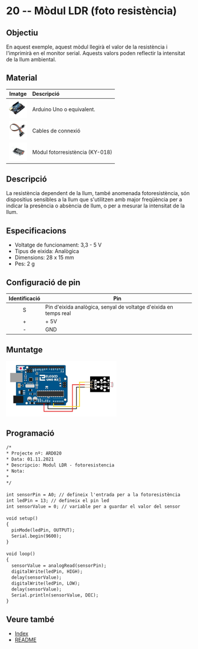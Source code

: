 # 20 -- Mòdul LDR (foto resistència)

## Objectiu

En aquest exemple, aquest mòdul llegirà el valor de la resistència i
l'imprimirà en el monitor serial. Aquests valors poden reflectir la
intensitat de la llum ambiental.

## Material

|                               Imatge                               | Descripció                      |
| :----------------------------------------------------------------: | :------------------------------ |
| <img src="./../imatges/mat/mat_unor3.png" width="50" height="50">  | Arduino Uno o equivalent.       |
| <img src="./../imatges/mat/mat_cables.png" width="50" height="50"> | Cables de connexió              |
| <img src="./../imatges/mat/mat_KY-018.png" width="50" height="50"> | Mòdul fotorresistència (KY-018) |

## Descripció

La resistència dependent de la llum, també anomenada fotoresistència,
són dispositius sensibles a la llum que s'utilitzen amb major
freqüència per a indicar la presència o absència de llum, o per a
mesurar la intensitat de la llum.

## Especificacions

- Voltatge de funcionament: 3,3 - 5 V
- Tipus de eixida: Analògica
- Dimensions: 28 x 15 mm
- Pes: 2 g

## Configuració de pin

| Identificació | Pin                                                               |
| :-----------: | ----------------------------------------------------------------- |
|       S       | Pin d'eixida analògica, senyal de voltatge d'eixida en temps real |
|       +       | + 5V                                                              |
|       -       | GND                                                               |

## Muntatge

![Muntatge mòdul KY-018](../imatges/ard/ard_20_01.png)

## Programació

```Arduino
/*
* Projecte nº: ARD020
* Data: 01.11.2021
* Descripcio: Modul LDR - fotoresistencia
* Nota:
*
*/

int sensorPin = A0; // defineix l'entrada per a la fotoresistència
int ledPin = 13; // defineix el pin led
int sensorValue = 0; // variable per a guardar el valor del sensor

void setup()
{
  pinMode(ledPin, OUTPUT);
  Serial.begin(9600);
}

void loop()
{
  sensorValue = analogRead(sensorPin);
  digitalWrite(ledPin, HIGH);
  delay(sensorValue);
  digitalWrite(ledPin, LOW);
  delay(sensorValue);
  Serial.println(sensorValue, DEC);
}
```

## Veure també

- [Index](../Index.md)
- [README](../README.md)
